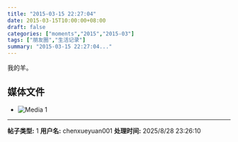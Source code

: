 ```yaml
---
title: "2015-03-15 22:27:04"
date: 2015-03-15T10:00:00+08:00
draft: false
categories: ["moments","2015","2015-03"]
tags: ["朋友圈","生活记录"]
summary: "2015-03-15 22:27:04..."
---
```


我的羊。

## 媒体文件

- ![Media 1](/Moments/photos/2015-03-15/201503152227040.jpg)

---

**帖子类型:** 1
**用户名:** chenxueyuan001
**处理时间:** 2025/8/28 23:26:10